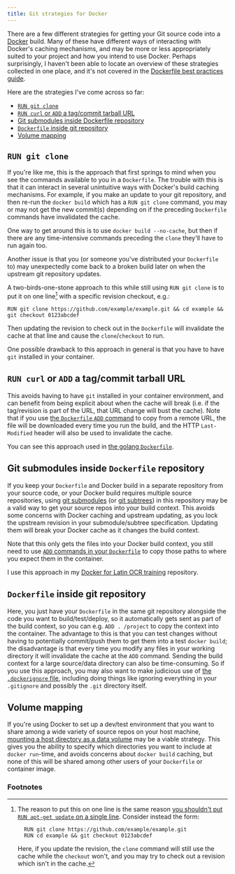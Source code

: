 ```yaml
---
title: Git strategies for Docker
---
```


There are a few different strategies for getting your Git source code into a [Docker](https://www.docker.com/) build. Many of these have different ways of interacting with Docker's caching mechanisms, and may be more or less appropriately suited to your project and how you intend to use Docker. Perhaps surprisingly, I haven't been able to locate an overview of these strategies collected in one place, and it's not covered in the [Dockerfile best practices guide](https://docs.docker.com/articles/dockerfile_best-practices/).

Here are the strategies I've come across so far:

 * [`RUN git clone`](#run-git-clone)
 * [`RUN curl` or `ADD` a tag/commit tarball URL](#run-curl-or-add-a-tagcommit-tarball-url)
 * [Git submodules inside Dockerfile repository](#git-submodules-inside-dockerfile-repository)
 * [`Dockerfile` inside git repository](#dockerfile-inside-git-repository)
 * [Volume mapping](#volume-mapping)

## `RUN git clone`

If you're like me, this is the approach that first springs to mind when you see the commands available to you in a `Dockerfile`. The trouble with this is that it can interact in several unintuitive ways with Docker's build caching mechanisms. For example, if you make an update to your git repository, and then re-run the `docker build` which has a `RUN git clone` command, you may or may not get the new commit(s) depending on if the preceding `Dockerfile` commands have invalidated the cache. 

One way to get around this is to use `docker build --no-cache`, but then if there are any time-intensive commands preceding the `clone` they'll have to run again too.

Another issue is that you (or someone you've distributed your `Dockerfile` to) may unexpectedly come back to a broken build later on when the upstream git repository updates.

A two-birds-one-stone approach to this while still using `RUN git clone` is to put it on one line[^oneline] with a specific revision checkout, e.g.:

    RUN git clone https://github.com/example/example.git && cd example && git checkout 0123abcdef

Then updating the revision to check out in the `Dockerfile` will invalidate the cache at that line and cause the `clone`/`checkout` to run.

One possible drawback to this approach in general is that you have to have `git` installed in your container.

[^oneline]: The reason to put this on one line is the same reason [you shouldn't put `RUN apt-get update` on a single line](https://docs.docker.com/articles/dockerfile_best-practices/#run-https-docs-docker-com-reference-builder-run). Consider instead the form:

          RUN git clone https://github.com/example/example.git
          RUN cd example && git checkout 0123abcdef

    Here, if you update the revision, the `clone` command will still use the cache while the `checkout` won't, and you may try to check out a revision which isn't in the cache.

## `RUN curl` or `ADD` a tag/commit tarball URL

This avoids having to have `git` installed in your container environment, and can benefit from being explicit about when the cache will break (i.e. if the tag/revision is part of the URL, that URL change will bust the cache). Note that if you use [the `Dockerfile` `ADD` command](https://docs.docker.com/reference/builder/#add) to copy from a remote URL, the file will be downloaded every time you run the build, and the HTTP `Last-Modified` header will also be used to invalidate the cache.

You can see this approach used in [the golang `Dockerfile`](https://github.com/docker-library/golang/blob/1a422afd7db928a821e97906ed27ed606e2f072a/1.3/Dockerfile).

## Git submodules inside `Dockerfile` repository

If you keep your `Dockerfile` and Docker build in a separate repository from your source code, or your Docker build requires multiple source repositories, using [git submodules](https://git-scm.com/book/en/v2/Git-Tools-Submodules) (or [git subtrees](http://blogs.atlassian.com/2013/05/alternatives-to-git-submodule-git-subtree/)) in this repository may be a valid way to get your source repos into your build context. This avoids some concerns with Docker caching and upstream updating, as you lock the upstream revision in your submodule/subtree specification. Updating them will break your Docker cache as it changes the build context.

Note that this only gets the files into your Docker build context, you still need to use [`ADD` commands in your `Dockerfile`](https://docs.docker.com/reference/builder/#add) to copy those paths to where you expect them in the container.

I use this approach in my [Docker for Latin OCR training](https://github.com/ryanfb/tesseract_latinocr_docker) repository.

## `Dockerfile` inside git repository

Here, you just have your `Dockerfile` in the same git repository alongside the code you want to build/test/deploy, so it automatically gets sent as part of the build context, so you can e.g. `ADD . /project` to copy the context into the container. The advantage to this is that you can test changes without having to potentially commit/push them to get them into a test `docker build`; the disadvantage is that every time you modify any files in your working directory it will invalidate the cache at the `ADD` command. Sending the build context for a large source/data directory can also be time-consuming. So if you use this approach, you may also want to make judicious use of [the `.dockerignore` file](https://docs.docker.com/reference/builder/#dockerignore-file), including doing things like ignoring everything in your `.gitignore` and possibly the `.git` directory itself.

## Volume mapping

If you're using Docker to set up a dev/test environment that you want to share among a wide variety of source repos on your host machine, [mounting a host directory as a data volume](https://docs.docker.com/userguide/dockervolumes/#mount-a-host-directory-as-a-data-volume) may be a viable strategy. This gives you the ability to specify which directories you want to include at `docker run`-time, and avoids concerns about `docker build` caching, but none of this will be shared among other users of your `Dockerfile` or container image.


### Footnotes
